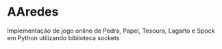 # AAredes

Implementação de jogo online de Pedra, Papel, Tesoura, Lagarto e Spock em Python utilizando biblioteca sockets
